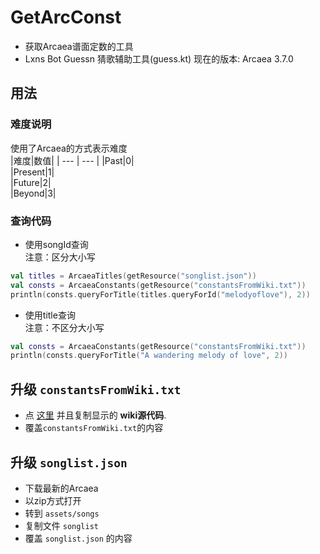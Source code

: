 # GetArcConst
* 获取Arcaea谱面定数的工具
* Lxns Bot Guessn 猜歌辅助工具(guess.kt)
现在的版本: Arcaea 3.7.0
## 用法
### 难度说明 
使用了Arcaea的方式表示难度   
|难度|数值|
| --- | --- |
|Past|0|  
|Present|1|  
|Future|2|  
|Beyond|3|  
### 查询代码
* 使用songId查询      
注意：区分大小写
```Kotlin
val titles = ArcaeaTitles(getResource("songlist.json"))
val consts = ArcaeaConstants(getResource("constantsFromWiki.txt"))
println(consts.queryForTitle(titles.queryForId("melodyoflove"), 2))
```
* 使用title查询     
注意：不区分大小写
```Kotlin
val consts = ArcaeaConstants(getResource("constantsFromWiki.txt"))
println(consts.queryForTitle("A wandering melody of love", 2))
```
## 升级 `constantsFromWiki.txt`
* 点 [这里](https://wiki.arcaea.cn/index.php?title=%E5%AE%9A%E6%95%B0%E8%AF%A6%E8%A1%A8&action=edit) 并且复制显示的 **wiki源代码**.   
* 覆盖`constantsFromWiki.txt`的内容
## 升级 `songlist.json`
* 下载最新的Arcaea
* 以zip方式打开
* 转到 `assets/songs`
* 复制文件 `songlist`
* 覆盖 `songlist.json` 的内容
